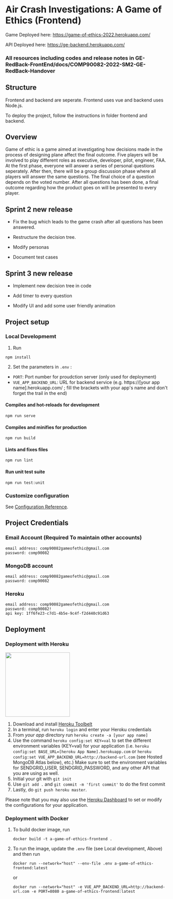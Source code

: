 # Air Crash Investigations: A Game of Ethics (Frontend)

Game Deployed here: https://game-of-ethics-2022.herokuapp.com/

API Deployed here: https://ge-backend.herokuapp.com/

### All resources including codes and release notes in GE-RedBack-FrontEnd/docs/COMP90082-2022-SM2-GE-RedBack-Handover

## Structure

Frontend and backend are seperate. Frontend uses vue and backend uses Node.js.

To deploy the project, follow the instructions in folder frontend and backend.

## Overview

Game of ethic is a game aimed at investigating how decisions made in the process of designing plane affect the final outcome. Five players will be involved to play different roles as executive, developer, pilot, engineer, FAA. At the first phase, everyone will answer a series of personal questions seperately. After then, there will be a group discussion phase where all players will answer the same questions. The final choice of a question depends on the voted number. After all questions has been done, a final outcome regarding how the product goes on will be presented to every player.

## Sprint 2 new release

- Fix the bug which leads to the game crash after all questions has been answered.

- Restructure the decision tree.

- Modify personas

- Document test cases

## Sprint 3 new release

- Implement new decision tree in code

- Add timer to every question

- Modify UI and add some user friendly animation


## Project setup

### Local Developmemt

1. Run
```
npm install
```
2. Set the parameters in `.env` :
- `PORT`: Port number for proudction server (only used for deployment)
- `VUE_APP_BACKEND_URL`: URL for backend service (e.g. https://[your app name].herokuapp.com/ ; fill the brackets with your app's name and don't forget the trail in the end)

#### Compiles and hot-reloads for development
```
npm run serve
```

#### Compiles and minifies for production
```
npm run build
```

#### Lints and fixes files
```
npm run lint
```
#### Run unit test suite
```
npm run test:unit
```

### Customize configuration
See [Configuration Reference](https://cli.vuejs.org/config/).


## Project Credentials

### Email Account (Required To maintain other accounts)

```
email address: comp90082gameofethic@gmail.com
password: comp90082
```

### MongoDB account

```
email address: comp90082gameofethic@gmail.com
password: comp90082
```

### Heroku

```
email address: comp90082gameofethic@gmail.com
password: comp90082!
api key: 1ff6fe23-c7d1-4b5e-9c4f-f2d440c91d63
```

## Deployment

### Deployment with Heroku
<!-- Attribution:
https://raw.githubusercontent.com/sahat/hackathon-starter/master/README.md
 -->

<img src="https://upload.wikimedia.org/wikipedia/en/a/a9/Heroku_logo.png" width="200">

1. Download and install [Heroku Toolbelt](https://toolbelt.heroku.com/)
2. In a terminal, run `heroku login` and enter your Heroku credentials
3. From *your app* directory run `heroku create -a [your app name]`
4. Use the command `heroku config:set KEY=val` to set the different environment variables (KEY=val) for your application (i.e.  `heroku config:set BASE_URL=[heroku App Name].herokuapp.com` or `heroku config:set VUE_APP_BACKEND_URL=http://backend-url.com` (see Hosted MongoDB Atlas below), etc.)  Make sure to set the environment variables for SENDGRID_USER, SENDGRID_PASSWORD, and any other API that you are using as well.
5. Initial your git with `git init`
6. Use `git add .` and `git commit -m 'first commit'` to do the first commit
7. Lastly, do `git push heroku master`.

Please note that you may also use the [Heroku Dashboard](https://dashboard.heroku.com) to set or modify the configurations for your application.

### Deployment with Docker

1. To build docker image, run
   ```
   docker build -t a-game-of-ethics-frontend .
   ```
3. To run the image, update the `.env` file (see Local development, Above) and then run
   ```
   docker run --network="host" --env-file .env a-game-of-ethics-frontend:latest
   ```
   or
   ```
   docker run --network="host" -e VUE_APP_BACKEND_URL=http://backend-url.com -e PORT=8080 a-game-of-ethics-frontend:latest
   ```
